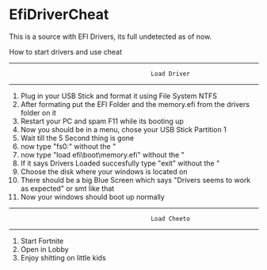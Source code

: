 # EfiDriverCheat
This is a source with EFI Drivers, its full undetected as of now.


How to start drivers and use cheat

----------------------------------------------------------------------------------------------------------------------------------------------------------------------------------------------
											Load Driver
----------------------------------------------------------------------------------------------------------------------------------------------------------------------------------
1. Plug in your USB Stick and format it using File System NTFS
2. After formating put the EFI Folder and the memory.efi from the drivers folder on it
3. Restart your PC and spam F11 while its booting up
4. Now you should be in a menu, chose your USB Stick Partition 1
5. Wait till the 5 Second thing is gone
6. now type "fs0:" without the "
7. now type "load efi\boot\memory.efi" without the "
8. If it says Drivers Loaded succesfully type "exit" without the "
9. Choose the disk where your windows is located on
10. There should be a big Blue Screen which says "Drivers seems to work as expected" or smt like that
11. Now your windows should boot up normally

----------------------------------------------------------------------------------------------------------------------------------------------------------------------------------------------------
											Load Cheeto
----------------------------------------------------------------------------------------------------------------------------------------------------------------------------------------------------

1. Start Fortnite
2. Open in Lobby
3. Enjoy shitting on little kids 
